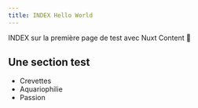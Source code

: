 ```yaml
---
title: INDEX Hello World
---
```


INDEX sur la première page de test avec Nuxt Content 🎉

## Une section test

- Crevettes
- Aquariophilie
- Passion